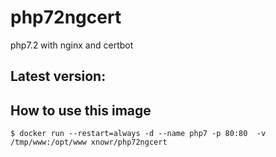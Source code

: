 # php72ngcert
php7.2 with nginx and certbot

## Latest version:


## How to use this image

```shell
$ docker run --restart=always -d --name php7 -p 80:80  -v /tmp/www:/opt/www xnowr/php72ngcert
```


